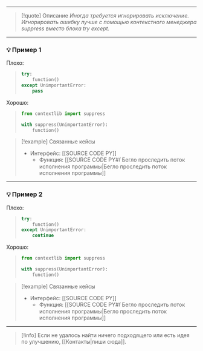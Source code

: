 ***

>[!quote] Описание
_Иногда требуется игнорировать исключение.
Игнорировать ошибку лучше с помощью контекстного менеджера suppress вместо блока try except._

***
### 💡 Пример 1

Плохо:
> ```python
> try:
>     function()
> except UnimportantError:
>     pass
> ```

Хорошо:
> ```python
> from contextlib import suppress
> 
> with suppress(UnimportantError):
>     function()
> ```

> [!example] Связанные кейсы
> - Интерфейс: [[SOURCE CODE PY]]
> 	- Функция: [[SOURCE CODE PY#𝑓 Бегло проследить поток исполнения программы|Бегло проследить поток исполнения программы]]

***
### 💡 Пример 2

Плохо:
> ```python
> try:
>     function()
> except UnimportantError:
>     continue
> ```

Хорошо:
> ```python
> from contextlib import suppress
> 
> with suppress(UnimportantError):
>     function()
> ```

> [!example] Связанные кейсы
> - Интерфейс: [[SOURCE CODE PY]]
> 	- Функция: [[SOURCE CODE PY#𝑓 Бегло проследить поток исполнения программы|Бегло проследить поток исполнения программы]]

***

> [!info]
> Если не удалось найти ничего подходящего или есть идея по улучшению, [[Контакты|пиши сюда]].
